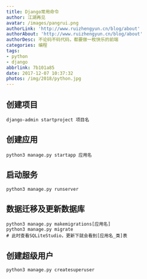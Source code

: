 ```yaml
---
title: Django常用命令
author: 江湖再见
avatar: /images/pangrui.png
authorLink: 'http://www.ruizhengyun.cn/blog/about'
authorAbout: 'http://www.ruizhengyun.cn/blog/about'
authorDesc: 不论码不码代码，都要做一枚快乐的前端
categories: 编程
tags: 
- python
- django
abbrlink: 7b101a85
date: 2017-12-07 10:37:32
photos: /img/2018/python.jpg
---
```

## 创建项目
```
django-admin startproject 项目名
```

## 创建应用
```
python3 manage.py startapp 应用名
```
<!--more-->
## 启动服务
```
python3 manage.py runserver
```

## 数据迁移及更新数据库
```
python3 manage.py makemigrations[应用名]
python3 manage.py migrate
# 此时查看SQLiteStudio，更新下就会看到[应用名_类]表
```

## 创建超级用户
```
python3 manage.py createsuperuser
```
